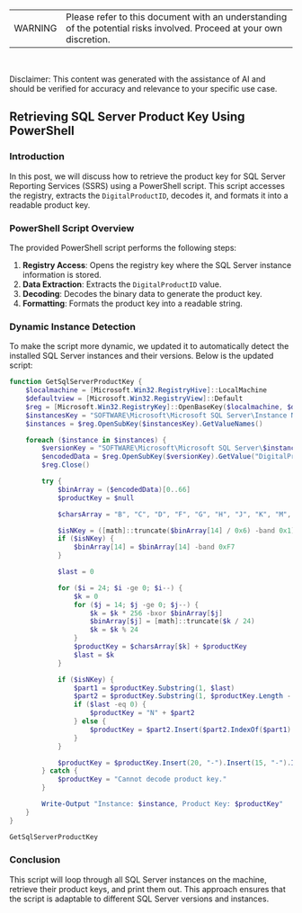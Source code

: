 <br><table><td>WARNING</td><td>Please refer to this document with an understanding of the potential risks involved. Proceed at your own discretion.</td></table><br>

Disclaimer: This content was generated with the assistance of AI and should be verified for accuracy and relevance to your specific use case.

## Retrieving SQL Server Product Key Using PowerShell

### Introduction

In this post, we will discuss how to retrieve the product key for SQL Server Reporting Services (SSRS) using a PowerShell script. This script accesses the registry, extracts the `DigitalProductID`, decodes it, and formats it into a readable product key.

### PowerShell Script Overview

The provided PowerShell script performs the following steps:

1. **Registry Access**: Opens the registry key where the SQL Server instance information is stored.
2. **Data Extraction**: Extracts the `DigitalProductID` value.
3. **Decoding**: Decodes the binary data to generate the product key.
4. **Formatting**: Formats the product key into a readable string.

### Dynamic Instance Detection

To make the script more dynamic, we updated it to automatically detect the installed SQL Server instances and their versions. Below is the updated script:

```powershell
function GetSqlServerProductKey {
    $localmachine = [Microsoft.Win32.RegistryHive]::LocalMachine
    $defaultview = [Microsoft.Win32.RegistryView]::Default
    $reg = [Microsoft.Win32.RegistryKey]::OpenBaseKey($localmachine, $defaultview)
    $instancesKey = "SOFTWARE\Microsoft\Microsoft SQL Server\Instance Names\SQL"
    $instances = $reg.OpenSubKey($instancesKey).GetValueNames()

    foreach ($instance in $instances) {
        $versionKey = "SOFTWARE\Microsoft\Microsoft SQL Server\$instance\Setup"
        $encodedData = $reg.OpenSubKey($versionKey).GetValue("DigitalProductID")
        $reg.Close()

        try {
            $binArray = ($encodedData)[0..66]
            $productKey = $null

            $charsArray = "B", "C", "D", "F", "G", "H", "J", "K", "M", "P", "Q", "R", "T", "V", "W", "X", "Y", "2", "3", "4", "6", "7", "8", "9"

            $isNKey = ([math]::truncate($binArray[14] / 0x6) -band 0x1) -ne 0
            if ($isNKey) {
                $binArray[14] = $binArray[14] -band 0xF7
            }

            $last = 0

            for ($i = 24; $i -ge 0; $i--) {
                $k = 0
                for ($j = 14; $j -ge 0; $j--) {
                    $k = $k * 256 -bxor $binArray[$j]
                    $binArray[$j] = [math]::truncate($k / 24)
                    $k = $k % 24
                }
                $productKey = $charsArray[$k] + $productKey
                $last = $k
            }

            if ($isNKey) {
                $part1 = $productKey.Substring(1, $last)
                $part2 = $productKey.Substring(1, $productKey.Length - 1)
                if ($last -eq 0) {
                    $productKey = "N" + $part2
                } else {
                    $productKey = $part2.Insert($part2.IndexOf($part1) + $part1.Length, "N")
                }
            }

            $productKey = $productKey.Insert(20, "-").Insert(15, "-").Insert(10, "-").Insert(5, "-")
        } catch {
            $productKey = "Cannot decode product key."
        }

        Write-Output "Instance: $instance, Product Key: $productKey"
    }
}

GetSqlServerProductKey
```

### Conclusion

This script will loop through all SQL Server instances on the machine, retrieve their product keys, and print them out. This approach ensures that the script is adaptable to different SQL Server versions and instances.
